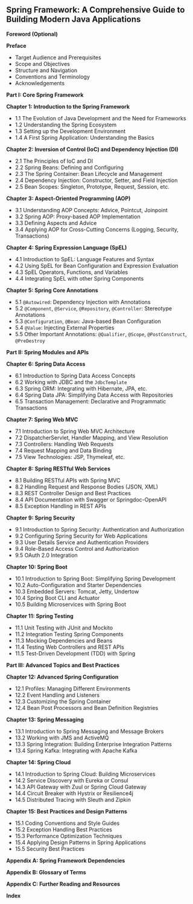 ## Spring Framework: A Comprehensive Guide to Building Modern Java Applications

**Foreword (Optional)**

**Preface**

*   Target Audience and Prerequisites
*   Scope and Objectives
*   Structure and Navigation
*   Conventions and Terminology
*   Acknowledgements

**Part I: Core Spring Framework**

**Chapter 1: Introduction to the Spring Framework**

*   1.1 The Evolution of Java Development and the Need for Frameworks
*   1.2 Understanding the Spring Ecosystem
*   1.3 Setting up the Development Environment
*   1.4 A First Spring Application: Understanding the Basics

**Chapter 2: Inversion of Control (IoC) and Dependency Injection (DI)**

*   2.1 The Principles of IoC and DI
*   2.2 Spring Beans: Defining and Configuring
*   2.3 The Spring Container: Bean Lifecycle and Management
*   2.4 Dependency Injection: Constructor, Setter, and Field Injection
*   2.5 Bean Scopes: Singleton, Prototype, Request, Session, etc.

**Chapter 3: Aspect-Oriented Programming (AOP)**

*   3.1 Understanding AOP Concepts: Advice, Pointcut, Joinpoint
*   3.2 Spring AOP: Proxy-based AOP Implementation
*   3.3 Defining Aspects and Advice
*   3.4 Applying AOP for Cross-Cutting Concerns (Logging, Security, Transactions)

**Chapter 4: Spring Expression Language (SpEL)**

*   4.1 Introduction to SpEL: Language Features and Syntax
*   4.2 Using SpEL for Bean Configuration and Expression Evaluation
*   4.3 SpEL Operators, Functions, and Variables
*   4.4 Integrating SpEL with other Spring Components

**Chapter 5: Spring Core Annotations**

*   5.1 `@Autowired`: Dependency Injection with Annotations
*   5.2 `@Component`, `@Service`, `@Repository`, `@Controller`: Stereotype Annotations
*   5.3 `@Configuration`, `@Bean`: Java-based Bean Configuration
*   5.4 `@Value`: Injecting External Properties
*   5.5 Other Important Annotations: `@Qualifier`, `@Scope`, `@PostConstruct`, `@PreDestroy`

**Part II: Spring Modules and APIs**

**Chapter 6: Spring Data Access**

*   6.1 Introduction to Spring Data Access Concepts
*   6.2 Working with JDBC and the `JdbcTemplate`
*   6.3 Spring ORM: Integrating with Hibernate, JPA, etc.
*   6.4 Spring Data JPA: Simplifying Data Access with Repositories
*   6.5 Transaction Management: Declarative and Programmatic Transactions

**Chapter 7: Spring Web MVC**

*   7.1 Introduction to Spring Web MVC Architecture
*   7.2 DispatcherServlet, Handler Mapping, and View Resolution
*   7.3 Controllers: Handling Web Requests
*   7.4 Request Mapping and Data Binding
*   7.5 View Technologies: JSP, Thymeleaf, etc.

**Chapter 8: Spring RESTful Web Services**

*   8.1 Building RESTful APIs with Spring MVC
*   8.2 Handling Request and Response Bodies (JSON, XML)
*   8.3 REST Controller Design and Best Practices
*   8.4 API Documentation with Swagger or Springdoc-OpenAPI
*   8.5 Exception Handling in REST APIs

**Chapter 9: Spring Security**

*   9.1 Introduction to Spring Security: Authentication and Authorization
*   9.2 Configuring Spring Security for Web Applications
*   9.3 User Details Service and Authentication Providers
*   9.4 Role-Based Access Control and Authorization
*   9.5 OAuth 2.0 Integration

**Chapter 10: Spring Boot**

*   10.1 Introduction to Spring Boot: Simplifying Spring Development
*   10.2 Auto-Configuration and Starter Dependencies
*   10.3 Embedded Servers: Tomcat, Jetty, Undertow
*   10.4 Spring Boot CLI and Actuator
*   10.5 Building Microservices with Spring Boot

**Chapter 11: Spring Testing**

*   11.1 Unit Testing with JUnit and Mockito
*   11.2 Integration Testing Spring Components
*   11.3 Mocking Dependencies and Beans
*   11.4 Testing Web Controllers and REST APIs
*   11.5 Test-Driven Development (TDD) with Spring

**Part III: Advanced Topics and Best Practices**

**Chapter 12: Advanced Spring Configuration**

*   12.1 Profiles: Managing Different Environments
*   12.2 Event Handling and Listeners
*   12.3 Customizing the Spring Container
*   12.4 Bean Post Processors and Bean Definition Registries

**Chapter 13: Spring Messaging**

*   13.1 Introduction to Spring Messaging and Message Brokers
*   13.2 Working with JMS and ActiveMQ
*   13.3 Spring Integration: Building Enterprise Integration Patterns
*   13.4 Spring Kafka: Integrating with Apache Kafka

**Chapter 14: Spring Cloud**

*   14.1 Introduction to Spring Cloud: Building Microservices
*   14.2 Service Discovery with Eureka or Consul
*   14.3 API Gateway with Zuul or Spring Cloud Gateway
*   14.4 Circuit Breaker with Hystrix or Resilience4j
*   14.5 Distributed Tracing with Sleuth and Zipkin

**Chapter 15: Best Practices and Design Patterns**

*   15.1 Coding Conventions and Style Guides
*   15.2 Exception Handling Best Practices
*   15.3 Performance Optimization Techniques
*   15.4 Applying Design Patterns in Spring Applications
*   15.5 Security Best Practices

**Appendix A: Spring Framework Dependencies**

**Appendix B: Glossary of Terms**

**Appendix C: Further Reading and Resources**

**Index**
